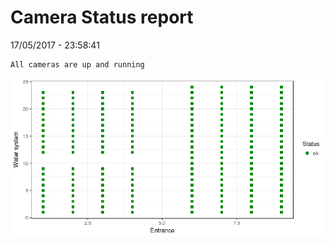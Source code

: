 Camera Status report
================
17/05/2017 - 23:58:41

    All cameras are up and running

![](camreport_files/figure-markdown_github/unnamed-chunk-2-1.png)
